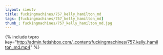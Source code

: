 ```yaml
--- 
layout: sieutv
title: fuckingmachines/757_kelly_hamilton_md
tags: [fuckingmachines/757_kelly_hamilton_md]
thumb_: fuckingmachines/757_kelly_hamilton_md.jpg
---
```

{% include tvpro key="http://admin.fetishbox.com/_content/fuckingmachines/757_kelly_hamilton_md.mp4" %} 
